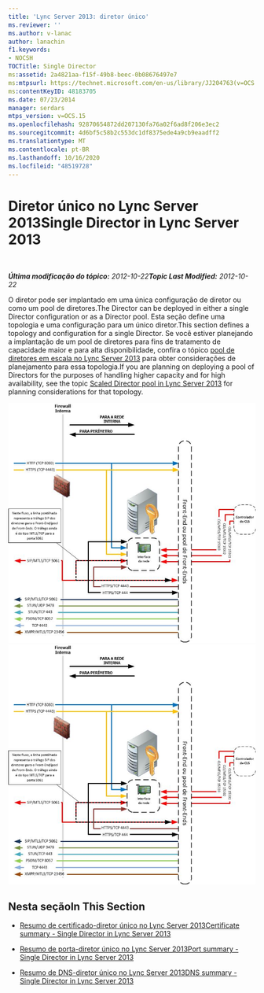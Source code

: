 ```yaml
---
title: 'Lync Server 2013: diretor único'
ms.reviewer: ''
ms.author: v-lanac
author: lanachin
f1.keywords:
- NOCSH
TOCTitle: Single Director
ms:assetid: 2a4821aa-f15f-49b8-beec-0b08676497e7
ms:mtpsurl: https://technet.microsoft.com/en-us/library/JJ204763(v=OCS.15)
ms:contentKeyID: 48183705
ms.date: 07/23/2014
manager: serdars
mtps_version: v=OCS.15
ms.openlocfilehash: 92870654872dd207130fa76a02f6ad8f206e3ec2
ms.sourcegitcommit: 4d6bf5c58b2c553dc1df8375ede4a9cb9eaadff2
ms.translationtype: MT
ms.contentlocale: pt-BR
ms.lasthandoff: 10/16/2020
ms.locfileid: "48519728"
---
```

# <a name="single-director-in-lync-server-2013"></a><span data-ttu-id="f0716-102">Diretor único no Lync Server 2013</span><span class="sxs-lookup"><span data-stu-id="f0716-102">Single Director in Lync Server 2013</span></span>

<div data-xmlns="http://www.w3.org/1999/xhtml">

<div class="topic" data-xmlns="http://www.w3.org/1999/xhtml" data-msxsl="urn:schemas-microsoft-com:xslt" data-cs="https://msdn.microsoft.com/">

<div data-asp="https://msdn2.microsoft.com/asp">



</div>

<div id="mainSection">

<div id="mainBody">

<span> </span>

<span data-ttu-id="f0716-103">_**Última modificação do tópico:** 2012-10-22_</span><span class="sxs-lookup"><span data-stu-id="f0716-103">_**Topic Last Modified:** 2012-10-22_</span></span>

<span data-ttu-id="f0716-104">O diretor pode ser implantado em uma única configuração de diretor ou como um pool de diretores.</span><span class="sxs-lookup"><span data-stu-id="f0716-104">The Director can be deployed in either a single Director configuration or as a Director pool.</span></span> <span data-ttu-id="f0716-105">Esta seção define uma topologia e uma configuração para um único diretor.</span><span class="sxs-lookup"><span data-stu-id="f0716-105">This section defines a topology and configuration for a single Director.</span></span> <span data-ttu-id="f0716-106">Se você estiver planejando a implantação de um pool de diretores para fins de tratamento de capacidade maior e para alta disponibilidade, confira o tópico [pool de diretores em escala no Lync Server 2013](lync-server-2013-scaled-director-pool.md) para obter considerações de planejamento para essa topologia.</span><span class="sxs-lookup"><span data-stu-id="f0716-106">If you are planning on deploying a pool of Directors for the purposes of handling higher capacity and for high availability, see the topic [Scaled Director pool in Lync Server 2013](lync-server-2013-scaled-director-pool.md) for planning considerations for that topology.</span></span>

<span data-ttu-id="f0716-107">![092967f2-3ad8-419b-9a7f-9714f4ebf8a3](images/JJ204763.092967f2-3ad8-419b-9a7f-9714f4ebf8a3(OCS.15).jpg "092967f2-3ad8-419b-9a7f-9714f4ebf8a3")</span><span class="sxs-lookup"><span data-stu-id="f0716-107">![092967f2-3ad8-419b-9a7f-9714f4ebf8a3](images/JJ204763.092967f2-3ad8-419b-9a7f-9714f4ebf8a3(OCS.15).jpg "092967f2-3ad8-419b-9a7f-9714f4ebf8a3")</span></span>

<div>

## <a name="in-this-section"></a><span data-ttu-id="f0716-108">Nesta seção</span><span class="sxs-lookup"><span data-stu-id="f0716-108">In This Section</span></span>

  - [<span data-ttu-id="f0716-109">Resumo de certificado-diretor único no Lync Server 2013</span><span class="sxs-lookup"><span data-stu-id="f0716-109">Certificate summary - Single Director in Lync Server 2013</span></span>](lync-server-2013-certificate-summary-single-director.md)

  - [<span data-ttu-id="f0716-110">Resumo de porta-diretor único no Lync Server 2013</span><span class="sxs-lookup"><span data-stu-id="f0716-110">Port summary - Single Director in Lync Server 2013</span></span>](lync-server-2013-port-summary-single-director.md)

  - [<span data-ttu-id="f0716-111">Resumo de DNS-diretor único no Lync Server 2013</span><span class="sxs-lookup"><span data-stu-id="f0716-111">DNS summary - Single Director in Lync Server 2013</span></span>](lync-server-2013-dns-summary-single-director.md)

</div>

</div>

<span> </span>

</div>

</div>

</div>

